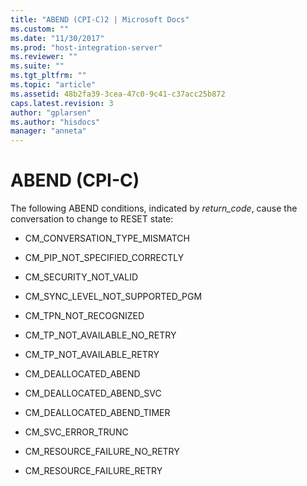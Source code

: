 ```yaml
---
title: "ABEND (CPI-C)2 | Microsoft Docs"
ms.custom: ""
ms.date: "11/30/2017"
ms.prod: "host-integration-server"
ms.reviewer: ""
ms.suite: ""
ms.tgt_pltfrm: ""
ms.topic: "article"
ms.assetid: 48b2fa39-3cea-47c0-9c41-c37acc25b872
caps.latest.revision: 3
author: "gplarsen"
ms.author: "hisdocs"
manager: "anneta"
---
```

# ABEND (CPI-C)
The following ABEND conditions, indicated by *return_code*, cause the conversation to change to RESET state:  
  
-   CM_CONVERSATION_TYPE_MISMATCH  
  
-   CM_PIP_NOT_SPECIFIED_CORRECTLY  
  
-   CM_SECURITY_NOT_VALID  
  
-   CM_SYNC_LEVEL_NOT_SUPPORTED_PGM  
  
-   CM_TPN_NOT_RECOGNIZED  
  
-   CM_TP_NOT_AVAILABLE_NO_RETRY  
  
-   CM_TP_NOT_AVAILABLE_RETRY  
  
-   CM_DEALLOCATED_ABEND  
  
-   CM_DEALLOCATED_ABEND_SVC  
  
-   CM_DEALLOCATED_ABEND_TIMER  
  
-   CM_SVC_ERROR_TRUNC  
  
-   CM_RESOURCE_FAILURE_NO_RETRY  
  
-   CM_RESOURCE_FAILURE_RETRY